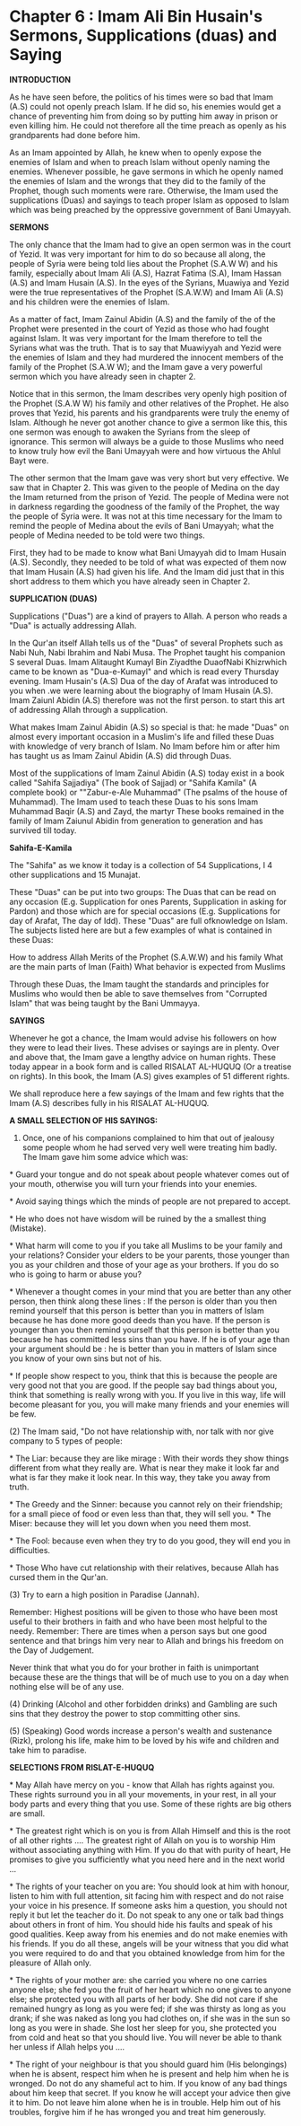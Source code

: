 Chapter 6 : Imam Ali Bin Husain's Sermons, Supplications (duas) and Saying
==========================================================================

**INTRODUCTION**

As he have seen before, the politics of his times were so bad that Imam
(A.S) could not openly preach Islam. If he did so, his enemies would get
a chance of preventing him from doing so by putting him away in prison
or even killing him. He could not therefore all the time preach as
openly as his grandparents had done before him.

As an Imam appointed by Allah, he knew when to openly expose the
enemies of Islam and when to preach Islam without openly naming the
enemies. Whenever possible, he gave sermons in which he openly named the
enemies of Islam and the wrongs that they did to the family of the
Prophet, though such moments were rare. Otherwise, the Imam used the
supplications (Duas) and sayings to teach proper Islam as opposed to
Islam which was being preached by the oppressive government of Bani
Umayyah.

**SERMONS**

The only chance that the Imam had to give an open sermon was in the
court of Yezid. It was very important for him to do so because all
along, the people of Syria were being told lies about the Prophet (S.A.W
W) and his family, especially about Imam Ali (A.S), Hazrat Fatima (S.A),
Imam Hassan (A.S) and Imam Husain (A.S). In the eyes of the Syrians,
Muawiya and Yezid were the true representatives of the Prophet (S.A.W.W)
and Imam Ali (A.S) and his children were the enemies of Islam.

As a matter of fact, Imam Zainul Abidin (A.S) and the family of the of
the Prophet were presented in the court of Yezid as those who had fought
against Islam. It was very important for the Imam therefore to tell the
Syrians what was the truth. That is to say that Muawiyyah and Yezid were
the enemies of Islam and they had murdered the innocent members of the
family of the Prophet (S.A.W W); and the Imam gave a very powerful
sermon which you have already seen in chapter 2.

Notice that in this sermon, the Imam describes very openly high
position of the Prophet (S.A.W W) his family and other relatives of the
Prophet. He also proves that Yezid, his parents and his grandparents
were truly the enemy of Islam. Although he never got another chance to
give a sermon like this, this one sermon was enough to awaken the
Syrians from the sleep of ignorance. This sermon will always be a guide
to those Muslims who need to know truly how evil the Bani Umayyah were
and how virtuous the Ahlul Bayt were.

The other sermon that the Imam gave was very short but very effective.
We saw that in Chapter 2. This was given to the people of Medina on the
day the Imam returned from the prison of Yezid. The people of Medina
were not in darkness regarding the goodness of the family of the
Prophet, the way the people of Syria were. It was not at this time
necessary for the Imam to remind the people of Medina about the evils of
Bani Umayyah; what the people of Medina needed to be told were two
things.

First, they had to be made to know what Bani Umayyah did to Imam Husain
(A.S). Secondly, they needed to be told of what was expected of them now
that Imam Husain (A.S) had given his life. And the Imam did just that in
this short address to them which you have already seen in Chapter 2.

**SUPPLICATION (DUAS)**

Supplications ("Duas") are a kind of prayers to Allah. A person who
reads a "Dua" is actually addressing Allah.

In the Qur'an itself Allah tells us of the "Duas" of several Prophets
such as Nabi Nuh, Nabi Ibrahim and Nabi Musa. The Prophet taught his
companion S several Duas. Imam Alitaught Kumayl Bin Ziyadthe DuaofNabi
Khizrwhich came to be known as "Dua-e-Kumayl" and which is read every
Thursday evening. Imam Husain's (A.S) Dua of the day of Arafat was
introduced to you when .we were learning about the biography of Imam
Husain (A.S). Imam Zaiunl Abidin (A.S) therefore was not the first
person. to start this art of addressing Allah through a supplication.

What makes Imam Zainul Abidin (A.S) so special is that: he made "Duas"
on almost every important occasion in a Muslim's life and filled these
Duas with knowledge of very branch of Islam. No Imam before him or after
him has taught us as Imam Zainul Abidin (A.S) did through Duas.

Most of the supplications of Imam Zainul Abidin (A.S) today exist in a
book called "Sahifa Sajjadiya" (The book of Sajjad) or "Sahifa Kamila"
(A complete book) or ""Zabur-e-Ale Muhammad" (The psalms of the house of
Muhammad). The Imam used to teach these Duas to his sons Imam Muhammad
Baqir (A.S) and Zayd, the martyr These books remained in the family of
Imam Zaiunul Abidin from generation to generation and has survived till
today.


**Sahifa-E-Kamila**

The "Sahifa" as we know it today is a collection of 54 Supplications, I
4 other supplications and 15 Munajat.

These "Duas" can be put into two groups: The Duas that can be read on
any occasion (E.g. Supplication for ones Parents, Supplication in asking
for Pardon) and those which are for special occasions (E.g.
Supplications for day of Arafat, The day of Idd). These "Duas" are full
ofknowledge on Islam. The subjects listed here are but a few examples of
what is contained in these Duas:

How to address Allah
Merits of the Prophet (S.A.W.W) and his family
What are the main parts of Iman (Faith)
What behavior is expected from Muslims

Through these Duas, the Imam taught the standards and principles for
Muslims who would then be able to save themselves from "Corrupted Islam"
that was being taught by the Bani Ummayya.

**SAYINGS**

Whenever he got a chance, the Imam would advise his followers on how
they were to lead their lives. These advises or sayings are in plenty.
Over and above that, the Imam gave a lengthy advice on human rights.
These today appear in a book form and is called RISALAT AL-HUQUQ (Or a
treatise on rights). In this book, the Imam (A.S) gives examples of 51
different rights.

We shall reproduce here a few sayings of the Imam and few rights that
the Imam (A.S) describes fully in his RISALAT AL-HUQUQ.

**A SMALL SELECTION OF HIS SAYINGS:**

1) Once, one of his companions complained to him that out of jealousy
some people whom he had served very well were treating him badly. The
Imam gave him some advice which was:

\* Guard your tongue and do not speak about people whatever comes out
of your mouth, otherwise you will turn your friends into your enemies.

\* Avoid saying things which the minds of people are not prepared to
accept.

\* He who does not have wisdom will be ruined by the a smallest thing
(Mistake).

\* What harm will come to you if you take all Muslims to be your family
and your relations? Consider your elders to be your parents, those
younger than you as your children and those of your age as your
brothers. If you do so who is going to harm or abuse you?

\* Whenever a thought comes in your mind that you are better than any
other person, then think along these lines : If the person is older than
you then remind yourself that this person is better than you in matters
of Islam because he has done more good deeds than you have. If the
person is younger than you then remind yourself that this person is
better than you because he has committed less sins than you have. If he
is of your age than your argument should be : he is better than you in
matters of Islam since you know of your own sins but not of his.

\* If people show respect to you, think that this is because the people
are very good not that you are good. If the people say bad things about
you, think that something is really wrong with you. If you live in this
way, life will become pleasant for you, you will make many friends and
your enemies will be few.

(2) The Imam said, "Do not have relationship with, nor talk with nor
give company to 5 types of people:

\* The Liar: because they are like mirage : With their words they show
things different from what they really are. What is near they make it
look far and what is far they make it look near. In this way, they take
you away from truth.

\* The Greedy and the Sinner: because you cannot rely on their
friendship; for a small piece of food or even less than that, they will
sell you. \* The Miser: because they will let you down when you need
them most.

\* The Fool: because even when they try to do you good, they will end
you in difficulties.

\* Those Who have cut relationship with their relatives, because Allah
has cursed them in the Qur'an.

(3) Try to earn a high position in Paradise (Jannah).

Remember: Highest positions will be given to those who have been most
useful to their brothers in faith and who have been most helpful to the
needy. Remember: There are times when a person says but one good
sentence and that brings him very near to Allah and brings his freedom
on the Day of Judgement.

Never think that what you do for your brother in faith is unimportant
because these are the things that will be of much use to you on a day
when nothing else will be of any use.

(4) Drinking (Alcohol and other forbidden drinks) and Gambling are such
sins that they destroy the power to stop committing other sins.

(5) (Speaking) Good words increase a person's wealth and sustenance
(Rizk), prolong his life, make him to be loved by his wife and children
and take him to paradise.

**SELECTIONS FROM RISLAT-E-HUQUQ**

\* May Allah have mercy on you - know that Allah has rights against
you. These rights surround you in all your movements, in your rest, in
all your body parts and every thing that you use. Some of these rights
are big others are small.

\* The greatest right which is on you is from Allah Himself and this is
the root of all other rights .... The greatest right of Allah on you is
to worship Him without associating anything with Him. If you do that
with purity of heart, He promises to give you sufficiently what you need
here and in the next world ...

\* The rights of your teacher on you are: You should look at him with
honour, listen to him with full attention, sit facing him with respect
and do not raise your voice in his presence. If someone asks him a
question, you should not reply it but let the teacher do it. Do not
speak to any one or talk bad things about others in front of him. You
should hide his faults and speak of his good qualities. Keep away from
his enemies and do not make enemies with his friends. If you do all
these, angels will be your witness that you did what you were required
to do and that you obtained knowledge from him for the pleasure of Allah
only.

\* The rights of your mother are: she carried you where no one carries
anyone else; she fed you the fruit of her heart which no one gives to
anyone else; she protected you with all parts of her body. She did not
care if she remained hungry as long as you were fed; if she was thirsty
as long as you drank; if she was naked as long you had clothes on, if
she was in the sun so long as you were in shade. She lost her sleep for
you, she protected you from cold and heat so that you should live. You
will never be able to thank her unless if Allah helps you ....

\* The right of your neighbour is that you should guard him (His
belongings) when he is absent, respect him when he is present and help
him when he is wronged. Do not do any shameful act to him. If you know
of any bad things about him keep that secret. If you know he will accept
your advice then give it to him. Do not leave him alone when he is in
trouble. Help him out of his troubles, forgive him if he has wronged you
and treat him generously.


